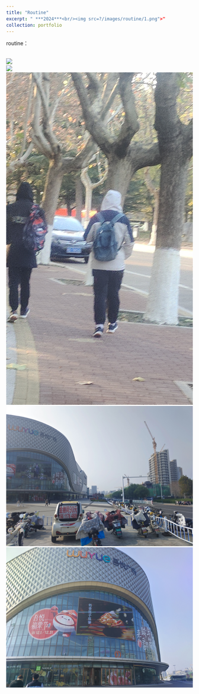 ```yaml
---
title: "Routine"
excerpt: " ***2024***<br/><img src=?/images/routine/1.png">"
collection: portfolio
---
```


routine：

<br/><img src="/images/routine/2.png"  width="600" height = “600”>
<br/><img src="/images/routine/3.png"  width="600" height = “600”>
<br/><img src="/images/routine/4.png"  width="600" height = “600”>
<br/><img src="/images/routine/5.png"  width="600" height = “600”>
<br/><img src="/images/routine/6.png"  width="600" height = “600”>

